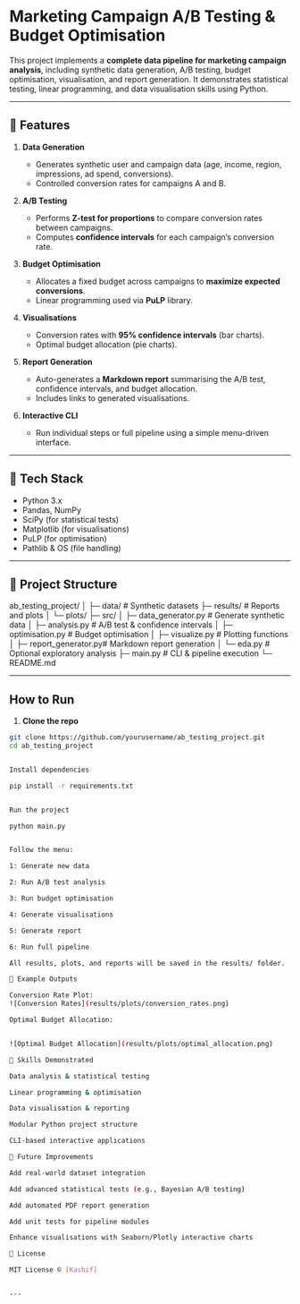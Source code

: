 #  Marketing Campaign A/B Testing & Budget Optimisation

This project implements a **complete data pipeline for marketing campaign analysis**, including synthetic data generation, A/B testing, budget optimisation, visualisation, and report generation. It demonstrates statistical testing, linear programming, and data visualisation skills using Python.

---

## 🔹 Features

1. **Data Generation**
   - Generates synthetic user and campaign data (age, income, region, impressions, ad spend, conversions).  
   - Controlled conversion rates for campaigns A and B.  

2. **A/B Testing**
   - Performs **Z-test for proportions** to compare conversion rates between campaigns.  
   - Computes **confidence intervals** for each campaign’s conversion rate.  

3. **Budget Optimisation**
   - Allocates a fixed budget across campaigns to **maximize expected conversions**.  
   - Linear programming used via **PuLP** library.  

4. **Visualisations**
   - Conversion rates with **95% confidence intervals** (bar charts).  
   - Optimal budget allocation (pie charts).  

5. **Report Generation**
   - Auto-generates a **Markdown report** summarising the A/B test, confidence intervals, and budget allocation.  
   - Includes links to generated visualisations.

6. **Interactive CLI**
   - Run individual steps or full pipeline using a simple menu-driven interface.

---

## 🔹 Tech Stack

- Python 3.x
- Pandas, NumPy
- SciPy (for statistical tests)
- Matplotlib (for visualisations)
- PuLP (for optimisation)
- Pathlib & OS (file handling)

---

## 🔹 Project Structure

ab_testing_project/
│
├─ data/ # Synthetic datasets
├─ results/ # Reports and plots
│ └─ plots/
├─ src/
│ ├─ data_generator.py # Generate synthetic data
│ ├─ analysis.py # A/B test & confidence intervals
│ ├─ optimisation.py # Budget optimisation
│ ├─ visualize.py # Plotting functions
│ ├─ report_generator.py# Markdown report generation
│ └─ eda.py # Optional exploratory analysis
├─ main.py # CLI & pipeline execution
└─ README.md


---

##  How to Run

1. **Clone the repo**
```bash
git clone https://github.com/yourusername/ab_testing_project.git
cd ab_testing_project


Install dependencies

pip install -r requirements.txt


Run the project

python main.py


Follow the menu:

1: Generate new data

2: Run A/B test analysis

3: Run budget optimisation

4: Generate visualisations

5: Generate report

6: Run full pipeline

All results, plots, and reports will be saved in the results/ folder.

🔹 Example Outputs

Conversion Rate Plot:
![Conversion Rates](results/plots/conversion_rates.png)

Optimal Budget Allocation:


![Optimal Budget Allocation](results/plots/optimal_allocation.png)

🔹 Skills Demonstrated

Data analysis & statistical testing

Linear programming & optimisation

Data visualisation & reporting

Modular Python project structure

CLI-based interactive applications

🔹 Future Improvements

Add real-world dataset integration

Add advanced statistical tests (e.g., Bayesian A/B testing)

Add automated PDF report generation

Add unit tests for pipeline modules

Enhance visualisations with Seaborn/Plotly interactive charts

🔹 License

MIT License © [Kashif]


---